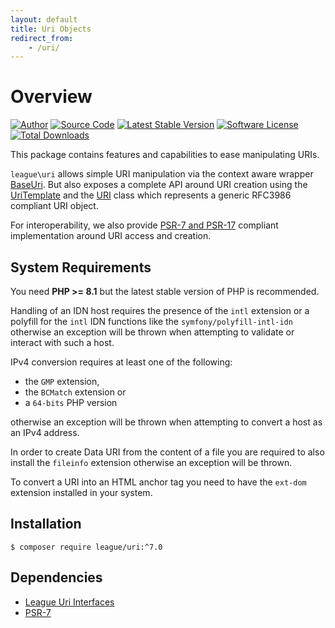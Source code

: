 ```yaml
---
layout: default
title: Uri Objects
redirect_from:
    - /uri/
---
```


Overview
=======

[![Author](https://img.shields.io/badge/author-@nyamsprod-blue.svg?style=flat-square)](https://twitter.com/nyamsprod)
[![Source Code](https://img.shields.io/badge/source-league/uri-blue.svg?style=flat-square)](https://github.com/thephpleague/uri)
[![Latest Stable Version](https://img.shields.io/github/release/thephpleague/uri.svg?style=flat-square)](https://packagist.org/packages/league/uri)
[![Software License](https://img.shields.io/badge/license-MIT-brightgreen.svg?style=flat-square)](LICENSE.md)<br>
[![Total Downloads](https://img.shields.io/packagist/dt/league/uri.svg?style=flat-square)](https://packagist.org/packages/league/uri)

This package contains features and capabilities to ease manipulating URIs.

`league\uri` allows simple URI manipulation via the context aware wrapper [BaseUri](/uri/7.0/base-uri).
But also exposes a complete API around URI creation using the [UriTemplate](/uri/7.0/uri-template)
and the [URI](/uri/7.0/rfc3986/) class which represents a generic RFC3986 compliant URI
object.

For interoperability, we also provide [PSR-7 and PSR-17](/uri/7.0/psr-compliance/)
compliant implementation around URI access and creation. 

System Requirements
-------

You need **PHP >= 8.1** but the latest stable version of PHP is recommended.

Handling of an IDN host requires the presence of the `intl`
extension or a polyfill for the `intl` IDN functions like the
`symfony/polyfill-intl-idn` otherwise an exception will be thrown
when attempting to validate or interact with such a host.

IPv4 conversion requires at least one of the following:

- the `GMP` extension,
- the `BCMatch` extension or
- a `64-bits` PHP version

otherwise an exception will be thrown when attempting to convert a host
as an IPv4 address.

In order to create Data URI from the content of a file you are required to also
install the `fileinfo` extension otherwise an exception will be thrown.

To convert a URI into an HTML anchor tag you need to have the `ext-dom` extension
installed in your system.

Installation
--------

~~~
$ composer require league/uri:^7.0
~~~

Dependencies
-------

- [League Uri Interfaces](https://github.com/thephpleague/uri-interfaces)
- [PSR-7](http://www.php-fig.org/psr/psr-7/)
